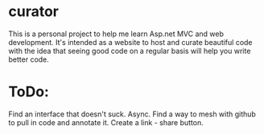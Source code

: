 # curator
This is a personal project to help me learn Asp.net MVC and web development.  It's intended as a website to host and
curate beautiful code with the idea that seeing good code on a regular basis will help you write better code.

# ToDo:
Find an interface that doesn't suck.
Async.
Find a way to mesh with github to pull in code and annotate it.
Create a link - share button.


